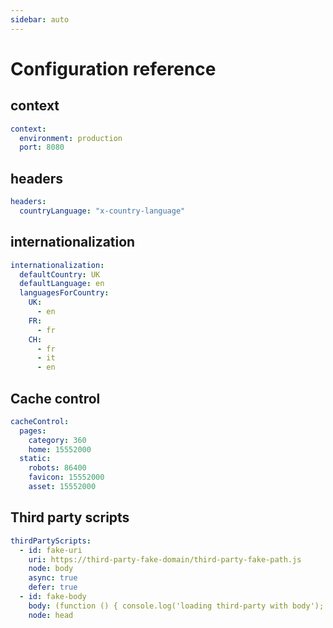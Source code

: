 ```yaml
---
sidebar: auto
---
```


# Configuration reference

## context

```yaml
context:
  environment: production
  port: 8080
```

## headers

```yaml
headers:
  countryLanguage: "x-country-language"
```

## internationalization

```yaml
internationalization:
  defaultCountry: UK
  defaultLanguage: en
  languagesForCountry:
    UK:
      - en
    FR:
      - fr
    CH:
      - fr
      - it
      - en
```

## Cache control

```yaml
cacheControl:
  pages:
    category: 360
    home: 15552000
  static:
    robots: 86400
    favicon: 15552000
    asset: 15552000
```

## Third party scripts

```yaml
thirdPartyScripts:
  - id: fake-uri
    uri: https://third-party-fake-domain/third-party-fake-path.js
    node: body
    async: true
    defer: true
  - id: fake-body
    body: (function () { console.log('loading third-party with body'); } )();
    node: head
```

